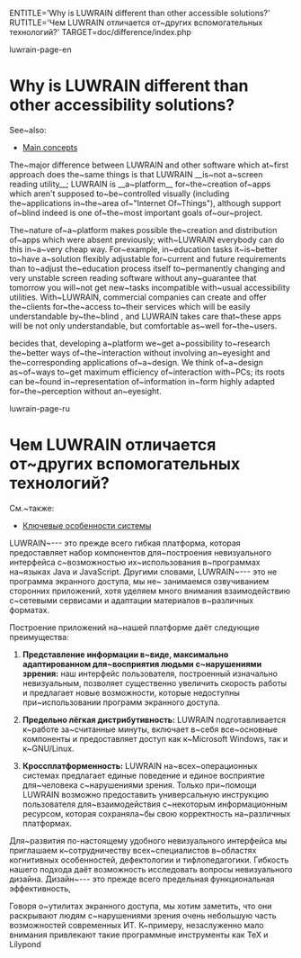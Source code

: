 
ENTITLE='Why is LUWRAIN different than other accessible solutions?'
RUTITLE='Чем LUWRAIN отличается от~других вспомогательных технологий?'
TARGET=doc/difference/index.php

luwrain-page-en

# Why is LUWRAIN different than other accessibility solutions?

See~also:

* [Main concepts](local:/doc/user/manual/intro/)

The~major difference between LUWRAIN and other software which at~first approach does the~same things 
is that LUWRAIN __is~not a~screen reading utility__;
LUWRAIN is __a~platform__ for~the~creation of~apps which aren't supposed to~be~controlled visually
(including the~applications in~the~area of~"Internet Of~Things"),
although support of~blind indeed is  one of~the~most important goals of~our~project.

The~nature of~a~platform makes possible the~creation and distribution of~apps which were absent previously;
with~LUWRAIN everybody can do this in~a~very cheap way.
For~example, in~education tasks  it~is~better to~have a~solution flexibly adjustable  for~current and future requirements
than  to~adjust the~education process itself to~permanently changing and very unstable screen reading software
without any~guarantee that tomorrow you will~not get new~tasks incompatible with~usual accessibility utilities.
With~LUWRAIN, commercial companies can create and offer the~clients for~the~access to~their services which will be easily understandable by~the~blind ,
and LUWRAIN  takes care that~these apps will be
not only understandable, but comfortable as~well for~the~users.

becides that,  developing a~platform we~get a~possibility to~research
the~better ways of~the~interaction without involving an~eyesight  and the~corresponding applications of~a~design.
We think of~a~design  as~of~ways  to~get maximum  efficiency of~interaction with~PCs;
its roots  can be~found in~representation of~information  in~form highly adapted for~the~perception without an~eyesight.


luwrain-page-ru

# Чем LUWRAIN отличается от~других вспомогательных технологий?

См.~также:

* [Ключевые особенности системы](local:/doc/user/manual/intro/)

LUWRAIN~--- это прежде всего гибкая платформа,
которая предоставляет набор компонентов для~построения невизуального  интерфейса
с~возможностью их~использования в~программах на~языках Java и JavaScript.
Другими словами, LUWRAIN~--- это не программа экранного доступа,
мы не~ занимаемся озвучиванием сторонних приложений,
хотя уделяем много внимания взаимодействию с~сетевыми сервисами и адаптации материалов в~различных форматах.

Построение приложений на~нашей платформе даёт следующие преимущества:

1. __Представление информации в~виде, максимально адаптированном для~восприятия людьми с~нарушениями зррения:__
наш интерфейс пользователя, построенный изначально невизуальным,
позволяет существенно увеличить скорость работы
и предлагает новые возможности,
которые недоступны при~использовании программ экранного доступа.

1. __Предельно лёгкая дистрибутивность:__
LUWRAIN подготавливается к~работе за~считанные минуты, включает в~себя все~основные компоненты и предоставляет доступ  как к~Microsoft Windows,
так и к~GNU/Linux.

1. __Кроссплатформенность:__
LUWRAIN на~всех~операционных системах предлагает единые поведение
и единое восприятие для~человека с~нарушениями зрения.
Только при~помощи LUWRAIN возможно предоставить универсальную инструкцию пользователя для~взаимодействия с~некоторым информационным ресурсом,
которая сохраняла~бы свою корректность на~различных платформах.


Для~развития по-настоящему удобного невизуального интерфейса
мы приглашаем к~сотрудничеству всех~специалистов
в~областях когнитивных особенностей, дефектологии и тифлопедагогики.
Гибкость нашего подхода даёт возможность исследовать вопросы невизуального дизайна.
Дизайн~--- это прежде всего предельная функциональная эффективность,



Говоря о~утилитах экранного доступа, мы хотим заметить, что они раскрывают людям с~нарушениями зрения
очень небольшую часть возможностей современных ИТ.
К~примеру, незаслуженно мало внимания привлекают такие программные инструменты как
TeX и
Lilypond 
